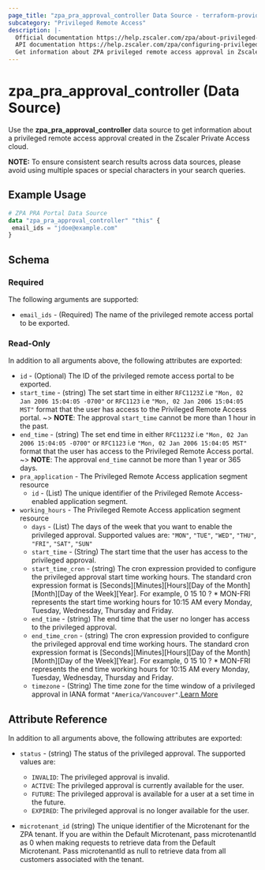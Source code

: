 ```yaml
---
page_title: "zpa_pra_approval_controller Data Source - terraform-provider-zpa"
subcategory: "Privileged Remote Access"
description: |-
  Official documentation https://help.zscaler.com/zpa/about-privileged-approvals
  API documentation https://help.zscaler.com/zpa/configuring-privileged-approvals-using-api
  Get information about ZPA privileged remote access approval in Zscaler Private Access cloud.
---
```


# zpa_pra_approval_controller (Data Source)

Use the **zpa_pra_approval_controller** data source to get information about a privileged remote access approval created in the Zscaler Private Access cloud.

**NOTE:** To ensure consistent search results across data sources, please avoid using multiple spaces or special characters in your search queries.

## Example Usage

```terraform
# ZPA PRA Portal Data Source
data "zpa_pra_approval_controller" "this" {
 email_ids = "jdoe@example.com"
}
```

## Schema

### Required

The following arguments are supported:

* `email_ids` - (Required) The name of the privileged remote access portal to be exported.

### Read-Only

In addition to all arguments above, the following attributes are exported:

* `id` - (Optional) The ID of the privileged remote access portal to be exported.
* `start_time` - (string) The set start time in either `RFC1123Z` i.e `"Mon, 02 Jan 2006 15:04:05 -0700"` or `RFC1123` i.e `"Mon, 02 Jan 2006 15:04:05 MST"` format that the user has access to the Privileged Remote Access portal. 
    ~> **NOTE**: The approval `start_time` cannot be more than 1 hour in the past.
* `end_time` - (string)  The set end time in either `RFC1123Z` i.e `"Mon, 02 Jan 2006 15:04:05 -0700"` or `RFC1123` i.e `"Mon, 02 Jan 2006 15:04:05 MST"` format that the user has access to the Privileged Remote Access portal.
    ~> **NOTE**: The approval `end_time` cannot be more than 1 year or 365 days.
* `pra_application` - The Privileged Remote Access application segment resource
    - `id` - (List) The unique identifier of the Privileged Remote Access-enabled application segment.
* `working_hours` - The Privileged Remote Access application segment resource
    - `days` - (List) The days of the week that you want to enable the privileged approval. Supported values are: `"MON"`, `"TUE"`, `"WED"`, `"THU"`, `"FRI"`, `"SAT"`, `"SUN"`
    - `start_time` - (String) The start time that the user has access to the privileged approval.
    - `start_time_cron` - (string)  The cron expression provided to configure the privileged approval start time working hours. The standard cron expression format is [Seconds][Minutes][Hours][Day of the Month][Month][Day of the Week][Year]. For example, 0 15 10 ? * MON-FRI represents the start time working hours for 10:15 AM every Monday, Tuesday, Wednesday, Thursday and Friday.
    - `end_time` - (string) The end time that the user no longer has access to the privileged approval.
    - `end_time_cron` - (string) The cron expression provided to configure the privileged approval end time working hours. The standard cron expression format is [Seconds][Minutes][Hours][Day of the Month][Month][Day of the Week][Year]. For example, 0 15 10 ? * MON-FRI represents the end time working hours for 10:15 AM every Monday, Tuesday, Wednesday, Thursday and Friday.
    - `timezone` - (String) The time zone for the time window of a privileged approval in IANA format `"America/Vancouver"`.[Learn More](https://en.wikipedia.org/wiki/List_of_tz_database_time_zones)

## Attribute Reference

In addition to all arguments above, the following attributes are exported:

* `status` - (string) The status of the privileged approval. The supported values are:
    - `INVALID`: The privileged approval is invalid.
    - `ACTIVE`: The privileged approval is currently available for the user.
    - `FUTURE`: The privileged approval is available for a user at a set time in the future.
    - `EXPIRED`: The privileged approval is no longer available for the user.

* `microtenant_id` (string)  The unique identifier of the Microtenant for the ZPA tenant. If you are within the Default Microtenant, pass microtenantId as 0 when making requests to retrieve data from the Default Microtenant. Pass microtenantId as null to retrieve data from all customers associated with the tenant.